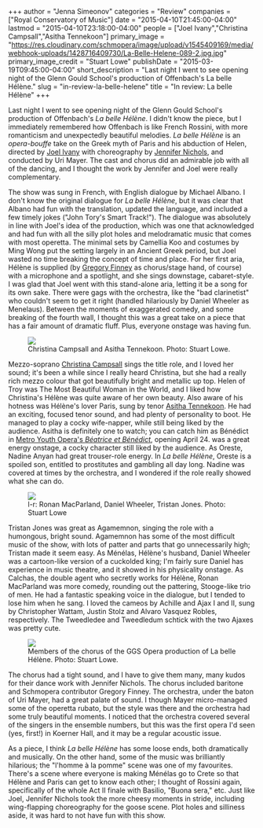 +++
author = "Jenna Simeonov"
categories = "Review"
companies = ["Royal Conservatory of Music"]
date = "2015-04-10T21:45:00-04:00"
lastmod = "2015-04-10T23:18:00-04:00"
people = ["Joel Ivany","Christina Campsall","Asitha Tennekoon"]
primary_image = "https://res.cloudinary.com/schmopera/image/upload/v1545409169/media/webhook-uploads/1428716409730/La-Belle-Helene-089-2.jpg.jpg"
primary_image_credit = "Stuart Lowe"
publishDate = "2015-03-19T09:45:00-04:00"
short_description = "Last night I went to see opening night of the Glenn Gould School&#039;s production of Offenbach&#039;s La belle Hélène."
slug = "in-review-la-belle-helene"
title = "In review: La belle Hélène"
+++

<p>
	Last night I went to see opening night of the Glenn Gould School's production of Offenbach's 
	<em>La belle Hélène</em>. I didn't know the piece, but I immediately remembered how Offenbach is like French Rossini, with more romanticism and unexpectedly beautiful melodies. <em>La belle Hélène </em>is an <em>opera-bouffe</em> take on the Greek myth of Paris and his abduction of Helen, directed by <a href="http://www.joelivany.com/index/welcome.html" target="_blank" data-mce-href="http://www.joelivany.com/index/welcome.html">Joel Ivany</a> with choreography by <a href="https://twitter.com/jennemethod" target="_blank" data-mce-href="https://twitter.com/jennemethod">Jennifer Nichols</a>, and conducted by Uri Mayer. The cast and chorus did an admirable job with all of the dancing, and I thought the work by Jennifer and Joel were really complementary.
</p>
<p>
	The show was sung in French, with English dialogue by Michael Albano. I don't know the original dialogue for 
	<em>La belle Hélène</em>, but it was clear that Albano had fun with the translation, updated the language, and included a few timely jokes ("John Tory's Smart Track!"). The dialogue was absolutely in line with Joel's idea of the production, which was one that acknowledged and had fun with all the silly plot holes and melodramatic music that comes with most operetta. The minimal sets by Camellia Koo and costumes by Ming Wong put the setting largely in an Ancient Greek period, but Joel wasted no time breaking the concept of time and place. For her first aria, Hélène is supplied (by <a href="http://schmopera.com/author/greg/" target="_blank" data-mce-href="/author/greg/">Gregory Finney</a> as chorus/stage hand, of course) with a microphone and a spotlight, and she sings downstage, cabaret-style. I was glad that Joel went with this stand-alone aria, letting it be a song for its own sake. There were gags with the orchestra, like the "bad clarinetist" who couldn't seem to get it right (handled hilariously by Daniel Wheeler as Menelaus). Between the moments of exaggerated comedy, and some breaking of the fourth wall, I thought this was a great take on a piece that has a fair amount of dramatic fluff. Plus, everyone onstage was having fun.
</p>
<figure data-type="image"><a href="https://res.cloudinary.com/schmopera/image/upload/v1545409169/media/webhook-uploads/1428716647175/La-Belle-Helene-289-2.jpg"><img data-resize-src="http://lh3.googleusercontent.com/ETP_9UCTOmLHFSMWW4fxdPXpWLc2vRVjA_1dFyIqge6Thfk7v1CisUTWx-B4cUUGm1xMuuy8-whdJeiHY4qRnyqC2ZwUvw" src="http://lh3.googleusercontent.com/ETP_9UCTOmLHFSMWW4fxdPXpWLc2vRVjA_1dFyIqge6Thfk7v1CisUTWx-B4cUUGm1xMuuy8-whdJeiHY4qRnyqC2ZwUvw=s1200"></a><figcaption>Christina Campsall and Asitha Tennekoon. Photo: Stuart Lowe.
</figcaption></figure>
<p>
	Mezzo-soprano <a href="https://twitter.com/chriscampsall" target="_blank" data-mce-href="https://twitter.com/chriscampsall">Christina Campsall</a> sings the title role, and I loved her sound; it's been a while since I really heard Christina, but she had a really rich mezzo colour that got beautifully bright and metallic up top. Helen of Troy was The Most Beautiful Woman in the World, and I liked how Christina's Hélène was quite aware of her own beauty. Also aware of his hotness was Hélène's lover Paris, sung by tenor <a href="https://twitter.com/asten8r" target="_blank" data-mce-href="https://twitter.com/asten8r">Asitha Tennekoon</a>. He had an exciting, focused tenor sound, and had plenty of personality to boot. He managed to play a cocky wife-napper, while still being liked by the audience. Asitha is definitely one to watch; you can catch him as Bénédict in <a href="http://www.metroyouthopera.ca/201415-season/" target="_blank" data-mce-href="http://www.metroyouthopera.ca/201415-season/">Metro Youth Opera's <i>Béatrice et Bénédict</i></a>, opening April 24. was a great energy onstage, a cocky character still liked by the audience. As Oreste, Nadine Anyan had great trouser-role energy. In <em>La belle Hélène</em>, Oreste is a spoiled son, entitled to prostitutes and gambling all day long. Nadine was covered at times by the orchestra, and I wondered if the role really showed what she can do.
</p>
<figure data-type="image"><a href="https://res.cloudinary.com/schmopera/image/upload/v1545409169/media/webhook-uploads/1428716610851/La-Belle-Helene-410.jpg"><img data-resize-src="http://lh3.googleusercontent.com/yi5F_GRjB1sOTFWoSn4O-sd32jFu6qJcwIdyMujpnpnrvP1H8qRbrluaEpV4YrhDX3ODOBHh62bcpqTOcIwq3QTM6e3O" src="http://lh3.googleusercontent.com/yi5F_GRjB1sOTFWoSn4O-sd32jFu6qJcwIdyMujpnpnrvP1H8qRbrluaEpV4YrhDX3ODOBHh62bcpqTOcIwq3QTM6e3O=s1200"></a><figcaption>l-r: Ronan MacParland, Daniel Wheeler, Tristan Jones. Photo: Stuart Lowe
</figcaption></figure>
<p>
	Tristan Jones was great as Agamemnon, singing the role with a humongous, bright sound. Agamemnon has some of the most difficult music of the show, with lots of patter and parts that go unnecessarily high; Tristan made it seem easy. As Ménélas, Hélène's husband, Daniel Wheeler was a cartoon-like version of a cuckolded king; I'm fairly sure Daniel has experience in music theatre, and it showed in his physicality onstage. As Calchas, the double agent who secretly works for Hélène, Ronan MacParland was more comedy, rounding out the pattering, Stooge-like trio of men. He had a fantastic speaking voice in the dialogue, but I tended to lose him when he sang. I loved the cameos by Achille and Ajax I and II, sung by Christopher Wattam, Justin Stolz and Alvaro Vasquez Robles, respectively. The Tweedledee and Tweedledum schtick with the two Ajaxes was pretty cute.
</p>
<figure data-type="image"><a href="https://res.cloudinary.com/schmopera/image/upload/v1545409169/media/webhook-uploads/1428716506105/La-Belle-Helene-066-2.jpg"><img data-resize-src="http://lh3.googleusercontent.com/TVAqllmJwOWqj47TNPCztNfbhaD8P7bKWwhLasiJejQBuHmDjNtARcMo37z1c6G_0bu96Cau36mk3bSz6fGIP2mUqxrk" src="http://lh3.googleusercontent.com/TVAqllmJwOWqj47TNPCztNfbhaD8P7bKWwhLasiJejQBuHmDjNtARcMo37z1c6G_0bu96Cau36mk3bSz6fGIP2mUqxrk=s1200"></a><figcaption>Members of the chorus of the GGS Opera production of La belle Hélène. Photo: Stuart Lowe.
</figcaption></figure>
<p>
	The chorus had a tight sound, and I have to give them many, many kudos for their dance work with Jennifer Nichols. The chorus included baritone and Schmopera contributor Gregory Finney. The orchestra, under the baton of Uri Mayer, had a great palate of sound. I though Mayer micro-managed some of the operetta rubato, but the style was there and the orchestra had some truly beautiful moments. I noticed that the orchestra covered several of the singers in the ensemble numbers, but this was the first opera I'd seen (yes, first!) in Koerner Hall, and it may be a regular acoustic issue.
</p>
<p>
	As a piece, I think 
	<em>La belle Hélène</em> has some loose ends, both dramatically and musically. On the other hand, some of the music was brilliantly hilarious; the "l'homme à la pomme" scene was one of my favourites. There's a scene where everyone is making Ménélas go to Crete so that Hélène and Paris can get to know each other; I thought of Rossini again, specifically of the whole Act II finale with Basilio, "Buona sera," etc. Just like Joel, Jennifer Nichols took the more cheesy moments in stride, including wing-flapping choreography for the goose scene. Plot holes and silliness aside, it was hard to not have fun with this show.
</p>

